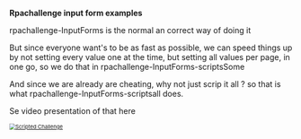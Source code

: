 **Rpachallenge  input form examples**

rpachallenge-InputForms is the normal an correct way of doing it

But since everyone want's to be as fast as possible, we can speed things up by not setting every value one at the time, but setting all values per page, in one go, so we do that in rpachallenge-InputForms-scriptsSome

And since we are already are cheating, why not just scrip it all ? 
so that is what rpachallenge-InputForms-scriptsall does.

Se video presentation of that here

[<img src="https://img.youtube.com/vi/aaHaGwm9EHc/0.jpg" alt="Scripted Challenge" style="zoom: 67%;" />](https://youtu.be/aaHaGwm9EHc)